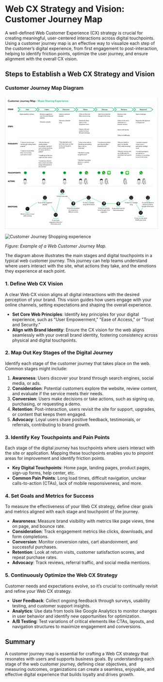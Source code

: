 # Web CX Strategy and Vision: Customer Journey Map

A well-defined Web Customer Experience (CX) strategy is crucial for creating meaningful, user-centered interactions across digital touchpoints. Using a customer journey map is an effective way to visualize each step of the customer’s digital experience, from first engagement to post-interaction, helping to identify friction points, optimize the user journey, and ensure alignment with the overall CX vision.

## Steps to Establish a Web CX Strategy and Vision

### Customer Journey Map Diagram

![Customer Journey Map Diagram](../../../static/img/customer_journey_map.png)

![Customer Journey Shopping experience](https://www.easel.ly/blog/wp-content/uploads/2020/12/online-shopping-process.png)



*Figure: Example of a Web Customer Journey Map.*

The diagram above illustrates the main stages and digital touchpoints in a typical web customer journey. This journey can help teams understand where users interact with the site, what actions they take, and the emotions they experience at each point.

### 1. Define Web CX Vision

A clear Web CX vision aligns all digital interactions with the desired perception of your brand. This vision guides how users engage with your online channels, setting expectations and shaping the overall experience.

- **Set Core Web Principles**: Identify key principles for your digital experience, such as "User Empowerment," "Ease of Access," or "Trust and Security."
- **Align with Brand Identity**: Ensure the CX vision for the web aligns seamlessly with your overall brand identity, fostering consistency across physical and digital touchpoints.

### 2. Map Out Key Stages of the Digital Journey

Identify each stage of the customer journey that takes place on the web. Common stages might include:

1. **Awareness**: Users discover your brand through search engines, social media, or ads.
2. **Consideration**: Potential customers explore the website, review content, and evaluate if the service meets their needs.
3. **Conversion**: Users make decisions or take actions, such as signing up, purchasing, or requesting a demo.
4. **Retention**: Post-interaction, users revisit the site for support, upgrades, or content that keeps them engaged.
5. **Advocacy**: Loyal users share positive feedback, testimonials, or referrals, contributing to brand growth.

### 3. Identify Key Touchpoints and Pain Points

Each stage of the digital journey has touchpoints where users interact with the site or application. Mapping these touchpoints enables you to pinpoint areas for improvement and identify friction points.

- **Key Digital Touchpoints**: Home page, landing pages, product pages, sign-up forms, help center, etc.
- **Common Pain Points**: Long load times, difficult navigation, unclear calls-to-action (CTAs), lack of mobile responsiveness, and more.

### 4. Set Goals and Metrics for Success

To measure the effectiveness of your Web CX strategy, define clear goals and metrics aligned with each stage and touchpoint of the journey.

- **Awareness**: Measure brand visibility with metrics like page views, time on page, and bounce rate.
- **Consideration**: Track engagement metrics like clicks, downloads, and form completions.
- **Conversion**: Monitor conversion rates, cart abandonment, and successful purchases.
- **Retention**: Look at return visits, customer satisfaction scores, and repeat purchase rates.
- **Advocacy**: Track reviews, referral traffic, and social media mentions.

### 5. Continuously Optimize the Web CX Strategy

Customer needs and expectations evolve, so it’s crucial to continually revisit and refine your Web CX strategy.

- **User Feedback**: Collect ongoing feedback through surveys, usability testing, and customer support insights.
- **Analytics**: Use data from tools like Google Analytics to monitor changes in user behavior and identify new opportunities for optimization.
- **A/B Testing**: Test variations of critical elements like CTAs, layouts, and navigation structures to maximize engagement and conversions.

## Summary

A customer journey map is essential for crafting a Web CX strategy that resonates with users and supports business goals. By understanding each stage of the web customer journey, defining clear objectives, and measuring outcomes, organizations can create a seamless, enjoyable, and effective digital experience that builds loyalty and drives growth.

